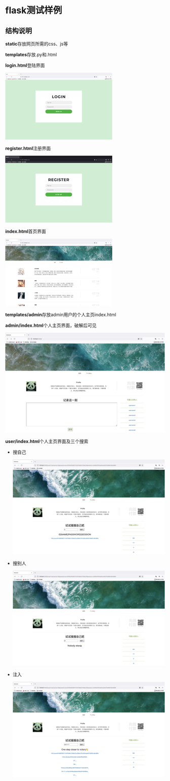 # flask测试样例

## 结构说明

**static**存放网页所需的css、js等

**templates**存放.py和.html

**login.html**登陆界面

<img src="img/login效果图.png" style="zoom:33%;" />

**register.html**注册界面

<img src="img/register效果图.png" style="zoom:33%;" />

**index.html**首页界面

<img src="img/index效果图.png" style="zoom:33%;" />

**templates/admin**存放admin用户的个人主页index.html

**admin/index.html**个人主页界面，破解后可见

![](img/admin效果图.png)

**user/index.html**个人主页界面及三个搜索

- 搜自己

  ![](img/搜自己.png)

- 搜别人

  ![](img/搜别人.png)

- 注入

  ![](img/注入.png)



